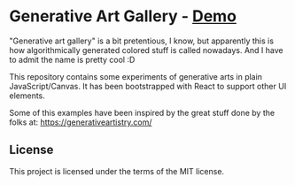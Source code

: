 # Generative Art Gallery - [Demo](http://dannycalleri.github.io/generative-art-gallery)

"Generative art gallery" is a bit pretentious, I know, but apparently this is how algorithmically generated colored stuff is called nowadays.
And I have to admit the name is pretty cool :D

This repository contains some experiments of generative arts in plain JavaScript/Canvas.
It has been bootstrapped with React to support other UI elements.

Some of this examples have been inspired by the great stuff done by the folks at: https://generativeartistry.com/

## License

This project is licensed under the terms of the MIT license.
